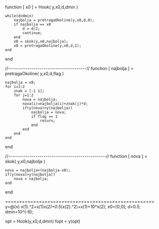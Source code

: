 function [ x0 ] = Hook( y,x0,d,dmin )
    
    while(d>dmin)
        najbolja = pretragaOkoline(y,x0,d,0);
        if najbolja == x0
            d = d/2;
            continue;
        end
        x0 = skok(y,x0,najbolja);
        x0 = pretragaOkoline(y,x0,d,1);
    end
end

//----------------------------------------//
function [ najbolja ] = pretragaOkoline( y,x0,d,flag )

    najbolja = x0;
    for i=1:2
        znak = [-1 1];
        for j=1:2
            nova = najbolja;
            nova(i)=najbolja(i)+znak(j)*d;
            if(y(nova)<y(najbolja))
                najbolja = nova;
                if flag == 1
                    return;
                end
            end
        end
    end

end

//--------------------------------------------------//
function [ nova ] = skok( y,x0,najbolja )

    nova = najbolja+(najbolja-x0);
    if(y(nova)>y(najbolja))
        nova = najbolja;
    end
end

=====================================================
y=@(x) x(1).^2+x(1)*x(2)+0.5*(x(2).^2)+x(1)+10*x(2);
x0=[0;0];
d=0.5;
dmin=10^(-6);

opt = Hook(y,x0,d,dmin)
fopt = y(opt)
